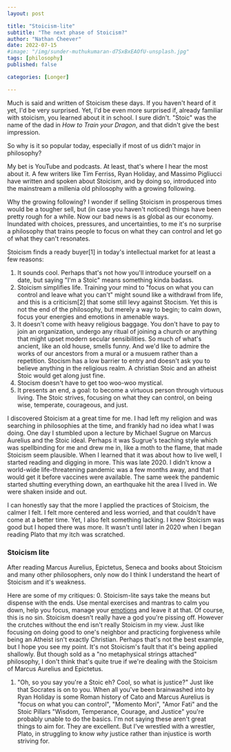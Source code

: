 ```yaml
---
layout: post

title: "Stoicism-lite"
subtitle: "The next phase of Stoicism?" 
author: "Nathan Cheever"
date: 2022-07-15
#image: "/img/sunder-muthukumaran-d7SxBxEAOfU-unsplash.jpg"
tags: [philosophy]
published: false

categories: [Longer]

---
```


Much is said and written of Stoicism these days. If you haven't heard of it yet, I'd be very surprised. Yet, I'd be even more surprised if, already familiar with stoicism, you learned about it in school. 
I sure didn't. "Stoic" was the name of the dad in _How to Train your Dragon_, and that didn't give the best impression. 

So why is it so popular today, especially if most of us didn't major in philosophy?

My bet is YouTube and podcasts. At least, that's where I hear the most about it. A few writers like Tim Ferriss, Ryan Holiday, and Massimo Pigliucci have written and spoken about Stoicism, and by doing so, introduced into the mainstream a millenia old philosophy with a growing following.

Why the growing following? I wonder if selling Stoicism in prosperous times would be a tougher sell, but (in case you haven't noticed) things have been pretty rough for a while. Now our bad news is as global as our economy. Inundated with choices, pressures, and uncertainties, to me it's no surprise a philosophy that trains people to focus on what they can control and let go of what they can't resonates.

Stoicism finds a ready buyer[1] in today's intellectual market for at least a few reasons:

1. It sounds cool. Perhaps that's not how you'll introduce yourself on a date, but saying "I'm a Stoic" means something kinda badass.
2. Stoicism simplifies life. Training your mind to "focus on what you can control and leave what you can't" might sound like a withdrawl from life, and this is a criticism[2] that some still levy against Stocism. Yet this is not the end of the philosophy, but merely a way to begin; to calm down, focus your energies and emotions in amenable ways.
3. It doesn't come with heavy religious baggage. You don't have to pay to join an organization, undergo any ritual of joining a church or anything that might upset modern secular sensibilities. So much of what's ancient, like an old house, smells funny. And we'd like to admire the works of our ancestors from a mural or a musuem rather than a repetition. Stocism has a low barrier to entry and doesn't ask you to believe anything in the religious realm. A christian Stoic and an atheist Stoic would get along just fine.
4. Stocism doesn't have to get too woo-woo mystical. 
5. It presents an end, a goal: to become a virtuous person through virtuous living. The Stoic strives, focusing on what they can control, on being wise, temperate, courageous, and just.

I discovered Stoicism at a great time for me.
I had left my religion and was searching in philosophies at the time, and frankly had no idea what I was doing.
 One day I stumbled upon a lecture by Michael Sugrue on Marcus Aurelius and the Stoic ideal. Perhaps it was Sugrue's teaching style which was spellbinding for me and drew me in, like a moth to the flame, that made Stoicism seem plausible. When I learned that it was about how to live well, I started reading and digging in more. This was late 2020.
 I didn't know a world-wide life-threatening pandemic was a few months away, and that I would get it before vaccines were available.
 The same week the pandemic started shutting everything down, an earthquake hit the area I lived in.
 We were shaken inside and out.

I can honestly say that the more I applied the practices of Stoicism, the calmer I felt. I felt more centered and less worried, and that couldn't have come at a better time. 
Yet, I also felt something lacking.
 I knew Stoicism was good but I hoped there was more.
 It wasn't until later in 2020 when I began reading Plato that my itch was scratched. 

### Stoicism lite
After reading Marcus Aurelius, Epictetus, Seneca and books about Stoicism and many other philosophers, only now do I think I understand the heart of Stoicism and it's weakness.

Here are some of my critiques:
0. Stoicism-lite says take the means but dispense with the ends. Use mental exercises and mantras to calm you down, help you focus, manage your [emotions](https://www.forbes.com/sites/kwamechristian/2022/06/20/stoicism-the-secret-to-managing-emotional-triggers/?sh=64dcb79f17bf) and leave it at that. Of course, this is no sin. Stoicism doesn't really have a god you're pissing off. However the crutches without the end isn't really Stoicism in my view. Just like focusing on doing good to one's neighbor and practicing forgiveness while being an Atheist isn't exactly Christian. Perhaps that's not the best example, but I hope you see my point. 
It's not Stoicism's fault that it's being applied shallowly. But though sold as a "no metaphysical strings attached" philosophy, I don't think that's quite true if we're dealing with the Stoicism of Marcus Aurelius and Epictetus. 
1. "Oh, so you say you're a Stoic eh? Cool, so what is justice?" Just like that Socrates is on to you. When all you've been brainwashed into by Ryan Holiday is some Roman history of Cato and Marcus Aurelius is "focus on what you can control", "Momento Mori", "Amor Fati" and the Stoic Pillars "Wisdom, Temperance, Courage, and Justice" you're probably unable to do the basics. 
I'm not saying these aren't great things to aim for. They are excellent. But I've wrestled with a wrestler, Plato, in struggling to know _why_ justice rather than injustice is worth striving for. 

